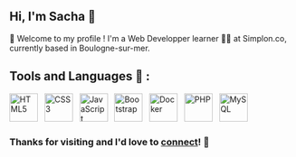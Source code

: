 ## Hi, I'm Sacha 👋

🌱 Welcome to my profile ! I'm a Web Developper learner 👨‍💻 at Simplon.co, currently based in Boulogne-sur-mer.

## Tools and Languages 🔧 :

<p>
  <img src="https://img.icons8.com/color/48/000000/html-5--v1.png" alt="HTML5" width="50" height="50"/>&nbsp;&nbsp;
  <img src="https://img.icons8.com/color/48/000000/css3.png" alt="CSS3" width="50" height="50"/>&nbsp;&nbsp;
  <img src="https://img.icons8.com/color/48/000000/javascript--v1.png" alt="JavaScript" width="50" height="50"/>&nbsp;&nbsp;
  <img src="https://img.icons8.com/color/48/000000/bootstrap.png" alt="Bootstrap" width="50" height="50"/>&nbsp;&nbsp;
  <img src="https://img.icons8.com/color/48/000000/docker.png" alt="Docker" width="50" height="50"/>&nbsp;&nbsp;
  <img src="https://img.icons8.com/offices/48/000000/php-logo.png" alt="PHP" width="50" height="50"/>&nbsp;&nbsp;
  <img src="https://img.icons8.com/fluency/48/000000/mysql-logo.png" alt="MySQL" width="50" height="50"/>
</p>

### Thanks for visiting and I'd love to [connect](https://www.linkedin.com/in/sachadiereman/)! 📱
